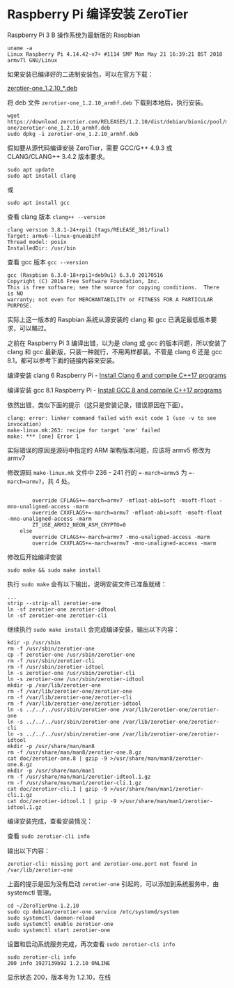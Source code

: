 # Raspberry Pi 编译安装 ZeroTier

Raspberry Pi 3 B 操作系统为最新版的 Raspbian

```
uname -a
Linux Raspberry Pi 4.14.42-v7+ #1114 SMP Mon May 21 16:39:21 BST 2018 armv7l GNU/Linux
```

如果安装已编译好的二进制安装包，可以在官方下载：

[zerotier-one_1.2.10_*.deb](https://download.zerotier.com/RELEASES/1.2.10/dist/debian/bionic/pool/main/z/zerotier-one/)

将 deb 文件 ```zerotier-one_1.2.10_armhf.deb``` 下载到本地后，执行安装。

```
wget https://download.zerotier.com/RELEASES/1.2.10/dist/debian/bionic/pool/main/z/zerotier-one/zerotier-one_1.2.10_armhf.deb
sudo dpkg -i zerotier-one_1.2.10_armhf.deb
```

假如要从源代码编译安装 ZeroTier，需要 GCC/G++ 4.9.3 或 CLANG/CLANG++ 3.4.2 版本要求。

``` 
sudo apt update
sudo apt install clang
```
或

```
sudo apt install gcc
```

查看 clang 版本 ```clang++ --version```

```
clang version 3.8.1-24+rpi1 (tags/RELEASE_381/final)
Target: armv6--linux-gnueabihf
Thread model: posix
InstalledDir: /usr/bin
```

查看 gcc 版本 ```gcc --version```

```
gcc (Raspbian 6.3.0-18+rpi1+deb9u1) 6.3.0 20170516
Copyright (C) 2016 Free Software Foundation, Inc.
This is free software; see the source for copying conditions.  There is NO
warranty; not even for MERCHANTABILITY or FITNESS FOR A PARTICULAR PURPOSE.
```

实际上这一版本的 Raspbian 系统从源安装的 clang 和 gcc 已满足最低版本要求，可以略过。 

之前在 Raspberry Pi 3 编译出错，以为是 clang 或 gcc 的版本问题，所以安装了 clang 和 gcc 最新版，只装一种就行，不用两样都装。不管是 clang 6 还是 gcc 8.1，都可以参考下面的链接内容来安装。

编译安装 clang 6 Raspberry Pi - [Install Clang 6 and compile C++17 programs](https://solarianprogrammer.com/2018/04/22/raspberry-pi-raspbian-install-clang-compile-cpp-17-programs/)

编译安装 gcc 8.1 Raspberry Pi - [Install GCC 8 and compile C++17 programs](https://solarianprogrammer.com/2017/12/08/raspberry-pi-raspbian-install-gcc-compile-cpp-17-programs/)

依然出错，类似下面的提示（这只是安装记录，错误原因在下面）。

```
clang: error: linker command failed with exit code 1 (use -v to see invocation)
make-linux.mk:263: recipe for target 'one' failed
make: *** [one] Error 1
```

实际错误的原因是源码中指定的 ARM 架构版本问题，应该将 armv5 修改为 armv7

修改源码 ```make-linux.mk``` 文件中 236 - 241 行的 ```=-march=armv5``` 为 ```=-march=armv7```，共 4 处。

```vi make-linux.mk
```

```
		override CFLAGS+=-march=armv7 -mfloat-abi=soft -msoft-float -mno-unaligned-access -marm
		override CXXFLAGS+=-march=armv7 -mfloat-abi=soft -msoft-float -mno-unaligned-access -marm
		ZT_USE_ARM32_NEON_ASM_CRYPTO=0
	else
		override CFLAGS+=-march=armv7 -mno-unaligned-access -marm
		override CXXFLAGS+=-march=armv7 -mno-unaligned-access -marm
```    

修改后开始编译安装

```
sudo make && sudo make install
```

执行 ```sudo make``` 会有以下输出，说明安装文件已准备就绪：

```
...
strip --strip-all zerotier-one
ln -sf zerotier-one zerotier-idtool
ln -sf zerotier-one zerotier-cli
```

继续执行 ```sudo make install``` 会完成编译安装，输出以下内容：

```
kdir -p /usr/sbin
rm -f /usr/sbin/zerotier-one
cp -f zerotier-one /usr/sbin/zerotier-one
rm -f /usr/sbin/zerotier-cli
rm -f /usr/sbin/zerotier-idtool
ln -s zerotier-one /usr/sbin/zerotier-cli
ln -s zerotier-one /usr/sbin/zerotier-idtool
mkdir -p /var/lib/zerotier-one
rm -f /var/lib/zerotier-one/zerotier-one
rm -f /var/lib/zerotier-one/zerotier-cli
rm -f /var/lib/zerotier-one/zerotier-idtool
ln -s ../../../usr/sbin/zerotier-one /var/lib/zerotier-one/zerotier-one
ln -s ../../../usr/sbin/zerotier-one /var/lib/zerotier-one/zerotier-cli
ln -s ../../../usr/sbin/zerotier-one /var/lib/zerotier-one/zerotier-idtool
mkdir -p /usr/share/man/man8
rm -f /usr/share/man/man8/zerotier-one.8.gz
cat doc/zerotier-one.8 | gzip -9 >/usr/share/man/man8/zerotier-one.8.gz
mkdir -p /usr/share/man/man1
rm -f /usr/share/man/man1/zerotier-idtool.1.gz
rm -f /usr/share/man/man1/zerotier-cli.1.gz
cat doc/zerotier-cli.1 | gzip -9 >/usr/share/man/man1/zerotier-cli.1.gz
cat doc/zerotier-idtool.1 | gzip -9 >/usr/share/man/man1/zerotier-idtool.1.gz
```

编译安装完成，查看安装情况：

查看 ```sudo zerotier-cli info```

输出以下内容：

```
zerotier-cli: missing port and zerotier-one.port not found in /var/lib/zerotier-one
```
上面的提示是因为没有启动 ```zerotier-one``` 引起的，可以添加到系统服务中，由 systemctl 管理。

```
cd ~/ZeroTierOne-1.2.10
sudo cp debian/zerotier-one.service /etc/systemd/system
sudo systemctl daemon-reload
sudo systemctl enable zerotier-one
sudo systemctl start zerotier-one
```
设置和启动系统服务完成，再次查看 ```sudo zerotier-cli info```

```
sudo zerotier-cli info
200 info 1927139b92 1.2.10 ONLINE
```

显示状态 200，版本号为 1.2.10，在线
